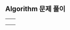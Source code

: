 ## Algorithm 문제 풀이



|      |      |
| ---- | ---- |
|      |      |
|      |      |
|      |      |

